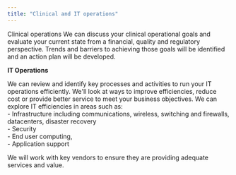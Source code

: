 ```yaml
---
title: "Clinical and IT operations"
---
```


Clinical operations
We can discuss your clinical operational goals and evaluate your current state from a financial, quality and regulatory perspective.  Trends and barriers to achieving those goals will be identified and an action plan will be developed. 

<p><strong>IT Operations</strong></p>
<p>We can review and identify key processes and activities to run your IT operations efficiently. We'll look at ways to improve efficiencies, reduce cost or provide better service to meet your business objectives. We can explore IT efficiencies in areas such as:<br />- Infrastructure including communications, wireless, switching and firewalls, datacenters, disaster recovery<br />- Security<br />- End user computing, <br />- Application support</p>
<p>We will work with key vendors to ensure they are providing adequate services and value.</p>

